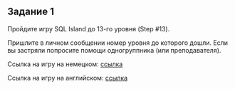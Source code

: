 ## Задание 1
Пройдите игру SQL Island до 13-го уровня (Step #13).

Пришлите в личном сообщении номер уровня до которого дошли. Если вы застряли попросите помощи одногруппника (или преподавателя).

Ссылка на игру на немецком:
[ссылка](http://sql-island.informatik.uni-kl.de/?lang=de)

Ссылка на игру на английском: [ссылка](http://sql-island.informatik.uni-kl.de/?lang=en)

